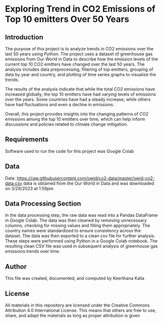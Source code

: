 # Exploring Trend in CO2 Emissions of Top 10 emitters Over 50 Years
## Introduction 
The purpose of this project is to analyze trends in CO2 emissions over the last 50 years using Python. The project uses a dataset of greenhouse gas emissions from Our World in Data to describe how the emission levels of the current top 10 CO2 emitters have changed over the last 50 years. The analysis includes data preprocessing, filtering of top emitters, grouping of data by year and country, and plotting of time series graphs to visualize the trends.

The results of the analysis indicate that while the total CO2 emissions have increased globally, the top 10 emitters have had varying levels of emissions over the years. Some countries have had a steady increase, while others have had fluctuations and even a decline in emissions. 

Overall, this project provides insights into the changing patterns of CO2 emissions among the top 10 emitters over time, which can help inform discussions and policies related to climate change mitigation.


## Requirements
Software used to run the code for this project was Google Colab
## Data 
Data: https://raw.githubusercontent.com/owid/co2-data/master/owid-co2-data.csv
data is obtained from the Our World in Data and was downloaded on 3/29/2023 at 1:59pm 
## Data Processing Section
In the data processing step, the raw data was read into a Pandas DataFrame in Google Colab. The data was then cleaned by removing unnecessary columns, checking for missing values and filling them appropriately. The country names were standardized to ensure consistency across the dataset. The data was then exported to a clean csv file for further analysis.
These steps were performed using Python in a Google Colab notebook. The resulting clean CSV file was used in subsequent analysis of greenhouse gas emissions trends over time.

## Author 
This file was created, documented, and computed by Keerthana Kalla
## License 
All materials in this repository are licensed under the Creative Commons Attribution 4.0 International License. This means that others are free to use, share, and adapt the materials as long as proper attribution is given
